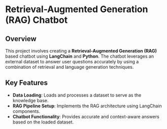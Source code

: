# Retrieval-Augmented Generation (RAG) Chatbot

## Overview
This project involves creating a **Retrieval-Augmented Generation (RAG)** based chatbot using **LangChain** and **Python**. The chatbot leverages an external dataset to answer user questions accurately by using a combination of retrieval and language generation techniques.

## Key Features
- **Data Loading**: Loads and processes a dataset to serve as the knowledge base.
- **RAG Pipeline Setup**: Implements the RAG architecture using LangChain components.
- **Chatbot Functionality**: Provides accurate and context-aware answers based on the loaded dataset.
